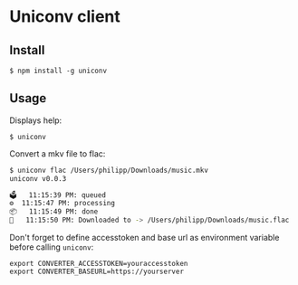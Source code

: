 # Uniconv client

## Install

    $ npm install -g uniconv

## Usage

Displays help:

```
$ uniconv
```

Convert a mkv file to flac:

```sh
$ uniconv flac /Users/philipp/Downloads/music.mkv
uniconv v0.0.3

🗳	11:15:39 PM: queued
⚙️	11:15:47 PM: processing
📦	11:15:49 PM: done
🦄	11:15:50 PM: Downloaded to -> /Users/philipp/Downloads/music.flac
```

Don't forget to define accesstoken and base url as environment variable before calling `uniconv`:

    export CONVERTER_ACCESSTOKEN=youraccesstoken
    export CONVERTER_BASEURL=https://yourserver
